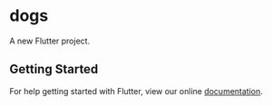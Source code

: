 # dogs

A new Flutter project.

## Getting Started

For help getting started with Flutter, view our online
[documentation](https://flutter.io/).
